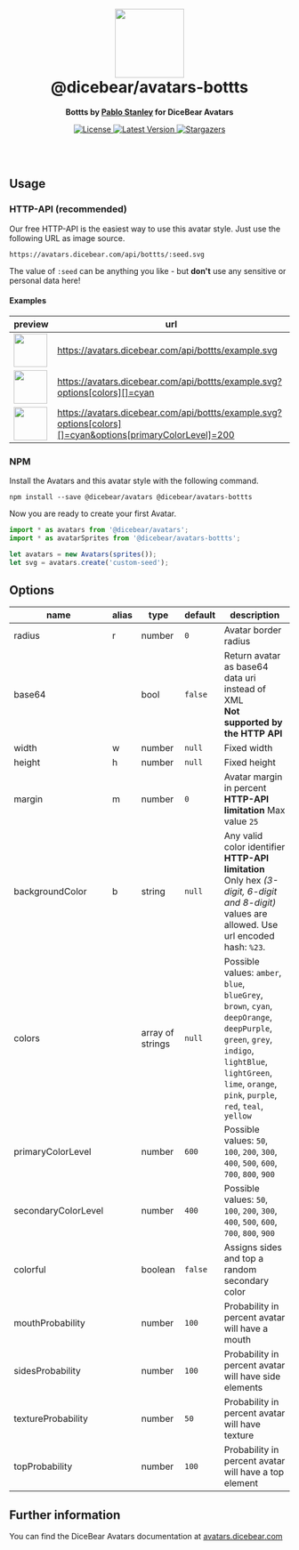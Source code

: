 <br />
<br />

<h1 align="center"><img src="https://avatars.dicebear.com/api/bottts/1.svg" width="124" /> <br />@dicebear/avatars-bottts</h1>
<p align="center"><strong>Bottts by <a href="https://twitter.com/pablostanley" target="_blank">Pablo Stanley</a> for DiceBear Avatars</strong></p>

<p align="center">
    <a href="https://github.com/dicebear/avatars/blob/master/LICENSE" target="_blank">
        <img src="https://img.shields.io/github/license/dicebear/avatars.svg?style=flat-square" alt="License">
    </a>
    <a href="https://www.npmjs.com/package/@dicebear/avatars-bottts" target="_blank">
        <img src="https://img.shields.io/npm/v/@dicebear/avatars-bottts.svg?style=flat-square" alt="Latest Version">
    </a>
    <a href="https://github.com/dicebear/avatars/stargazers" target="_blank">
        <img src="https://img.shields.io/github/stars/dicebear/avatars?style=flat-square" alt="Stargazers">
    </a>
</p>
<br />
<br />

## Usage

### HTTP-API (recommended)

Our free HTTP-API is the easiest way to use this avatar style. Just use the following URL as image source.

    https://avatars.dicebear.com/api/bottts/:seed.svg

The value of `:seed` can be anything you like - but **don't** use any sensitive or personal data here!

#### Examples

| preview                                                                                                                            | url                                                                                                       |
| ---------------------------------------------------------------------------------------------------------------------------------- | --------------------------------------------------------------------------------------------------------- |
| <img src="https://avatars.dicebear.com/api/bottts/example.svg" width="60" />                                                       | https://avatars.dicebear.com/api/bottts/example.svg                                                       |
| <img src="https://avatars.dicebear.com/api/bottts/example.svg?options[colors][]=cyan" width="60" />                                | https://avatars.dicebear.com/api/bottts/example.svg?options[colors][]=cyan                                |
| <img src="https://avatars.dicebear.com/api/bottts/example.svg?options[colors][]=cyan&options[primaryColorLevel]=200" width="60" /> | https://avatars.dicebear.com/api/bottts/example.svg?options[colors][]=cyan&options[primaryColorLevel]=200 |

### NPM

Install the Avatars and this avatar style with the following command.

    npm install --save @dicebear/avatars @dicebear/avatars-bottts

Now you are ready to create your first Avatar.

```js
import * as avatars from '@dicebear/avatars';
import * as avatarSprites from '@dicebear/avatars-bottts';

let avatars = new Avatars(sprites());
let svg = avatars.create('custom-seed');
```

## Options

| name                | alias | type             | default | description                                                                                                                                                                                                  |
| ------------------- | ----- | ---------------- | ------- | ------------------------------------------------------------------------------------------------------------------------------------------------------------------------------------------------------------ |
| radius              | r     | number           | `0`     | Avatar border radius                                                                                                                                                                                         |
| base64              |       | bool             | `false` | Return avatar as base64 data uri instead of XML <br> **Not supported by the HTTP API**                                                                                                                       |
| width               | w     | number           | `null`  | Fixed width                                                                                                                                                                                                  |
| height              | h     | number           | `null`  | Fixed height                                                                                                                                                                                                 |
| margin              | m     | number           | `0`     | Avatar margin in percent<br> **HTTP-API limitation** Max value `25`                                                                                                                                          |
| backgroundColor     | b     | string           | `null`  | Any valid color identifier<br> **HTTP-API limitation** Only hex _(3-digit, 6-digit and 8-digit)_ values are allowed. Use url encoded hash: `%23`.                                                            |
| colors              |       | array of strings | `null`  | Possible values: `amber`, `blue`, `blueGrey`, `brown`, `cyan`, `deepOrange`, `deepPurple`, `green`, `grey`, `indigo`, `lightBlue`, `lightGreen`, `lime`, `orange`, `pink`, `purple`, `red`, `teal`, `yellow` |
| primaryColorLevel   |       | number           | `600`   | Possible values: `50`, `100`, `200`, `300`, `400`, `500`, `600`, `700`, `800`, `900`                                                                                                                         |
| secondaryColorLevel |       | number           | `400`   | Possible values: `50`, `100`, `200`, `300`, `400`, `500`, `600`, `700`, `800`, `900`                                                                                                                         |
| colorful            |       | boolean          | `false` | Assigns sides and top a random secondary color                                                                                                                                                               |
| mouthProbability    |       | number           | `100`   | Probability in percent avatar will have a mouth                                                                                                                                                              |
| sidesProbability    |       | number           | `100`   | Probability in percent avatar will have side elements                                                                                                                                                        |
| textureProbability  |       | number           | `50`    | Probability in percent avatar will have texture                                                                                                                                                              |
| topProbability      |       | number           | `100`   | Probability in percent avatar will have a top element                                                                                                                                                        |

## Further information

You can find the DiceBear Avatars documentation at [avatars.dicebear.com](https://avatars.dicebear.com)
